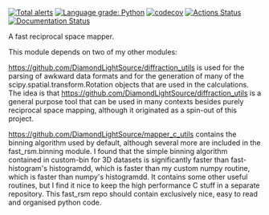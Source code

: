 [![Total alerts](https://img.shields.io/lgtm/alerts/g/RBrearton/fast_rsm.svg?logo=lgtm&logoWidth=18)](https://lgtm.com/projects/g/RBrearton/fast_rsm/alerts/)
[![Language grade: Python](https://img.shields.io/lgtm/grade/python/g/RBrearton/fast_rsm.svg?logo=lgtm&logoWidth=18)](https://lgtm.com/projects/g/RBrearton/fast_rsm/context:python)
[![codecov](https://codecov.io/gh/RBrearton/fast_rsm/branch/master/graph/badge.svg?token=FGIV0MVHS8)](https://codecov.io/gh/RBrearton/fast_rsm)
[![Actions Status](https://github.com/RBrearton/fast_rsm/workflows/pytest/badge.svg)](https://github.com/pytest/fast_rsm/actions)
[![Documentation Status](https://readthedocs.org/projects/local-stats/badge/?version=latest)](https://local-stats.readthedocs.io/en/latest/?badge=latest)

A fast reciprocal space mapper.

This module depends on two of my other modules:

https://github.com/DiamondLightSource/diffraction_utils
is used for the parsing of awkward data formats and for the generation of many
of the scipy.spatial.transform.Rotation objects that are used in the
calculations. The idea is that https://github.com/DiamondLightSource/diffraction_utils is
a general purpose tool that can be used in many contexts besides purely
reciprocal space mapping, although it originated as a spin-out of this project.

https://github.com/DiamondLightSource/mapper_c_utils contains the binning algorithm used
by default, although several more are included in the fast_rsm.binning module. I
found that the simple binning algorithm contained in custom-bin for 3D datasets
is significantly faster than fast-histogram's histogramdd, which is faster than
my custom numpy routine, which is faster than numpy's histogramdd. It contains
some other useful routines, but I find it nice to keep the high performance C
stuff in a separate repository. This fast_rsm repo should contain exclusively
nice, easy to read and organised python code.
